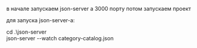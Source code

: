 в начале запускаем json-server а 3000 порту потом запускаем проект

для запуска json-server-а:

cd .\json-server\
json-server --watch category-catalog.json

